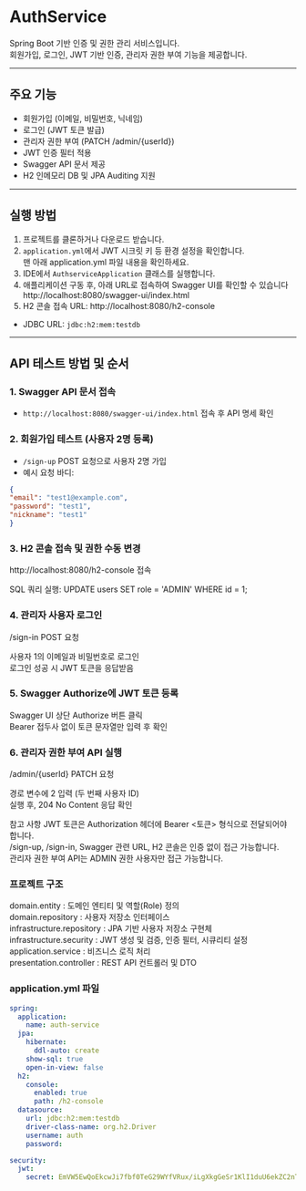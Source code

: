 # AuthService

Spring Boot 기반 인증 및 권한 관리 서비스입니다.  
회원가입, 로그인, JWT 기반 인증, 관리자 권한 부여 기능을 제공합니다.

---

## 주요 기능
- 회원가입 (이메일, 비밀번호, 닉네임)
- 로그인 (JWT 토큰 발급)
- 관리자 권한 부여 (PATCH /admin/{userId})
- JWT 인증 필터 적용
- Swagger API 문서 제공
- H2 인메모리 DB 및 JPA Auditing 지원

---

## 실행 방법

1. 프로젝트를 클론하거나 다운로드 받습니다.
2. `application.yml`에서 JWT 시크릿 키 등 환경 설정을 확인합니다.</br>
   맨 아래 application.yml 파일 내용을 확인하세요.
3. IDE에서 `AuthserviceApplication` 클래스를 실행합니다.
4. 애플리케이션 구동 후, 아래 URL로 접속하여 Swagger UI를 확인할 수 있습니다</br>
   http://localhost:8080/swagger-ui/index.html
5. H2 콘솔 접속 URL: http://localhost:8080/h2-console
- JDBC URL: `jdbc:h2:mem:testdb`

---

## API 테스트 방법 및 순서

### 1. Swagger API 문서 접속
- `http://localhost:8080/swagger-ui/index.html` 접속 후 API 명세 확인

### 2. 회원가입 테스트 (사용자 2명 등록)
- `/sign-up` POST 요청으로 사용자 2명 가입
- 예시 요청 바디:
```json
{
"email": "test1@example.com",
"password": "test1",
"nickname": "test1"
} 
```
### 3. H2 콘솔 접속 및 권한 수동 변경
http://localhost:8080/h2-console 접속

SQL 쿼리 실행: UPDATE users SET role = 'ADMIN' WHERE id = 1;

### 4. 관리자 사용자 로그인
   /sign-in POST 요청

사용자 1의 이메일과 비밀번호로 로그인</br>
로그인 성공 시 JWT 토큰을 응답받음

### 5. Swagger Authorize에 JWT 토큰 등록
Swagger UI 상단 Authorize 버튼 클릭</br>
Bearer 접두사 없이 토큰 문자열만 입력 후 확인

### 6. 관리자 권한 부여 API 실행
/admin/{userId} PATCH 요청

경로 변수에 2 입력 (두 번째 사용자 ID)</br>
실행 후, 204 No Content 응답 확인</br>

참고 사항
JWT 토큰은 Authorization 헤더에 Bearer <토큰> 형식으로 전달되어야 합니다.</br>
/sign-up, /sign-in, Swagger 관련 URL, H2 콘솔은 인증 없이 접근 가능합니다.</br>
관리자 권한 부여 API는 ADMIN 권한 사용자만 접근 가능합니다.</br>

### 프로젝트 구조
domain.entity : 도메인 엔티티 및 역할(Role) 정의</br>
domain.repository : 사용자 저장소 인터페이스</br>
infrastructure.repository : JPA 기반 사용자 저장소 구현체</br>
infrastructure.security : JWT 생성 및 검증, 인증 필터, 시큐리티 설정</br>
application.service : 비즈니스 로직 처리</br>
presentation.controller : REST API 컨트롤러 및 DTO</br>

### application.yml 파일

```yaml
spring:
  application:
    name: auth-service
  jpa:
    hibernate:
      ddl-auto: create
    show-sql: true
    open-in-view: false
  h2:
    console:
      enabled: true
      path: /h2-console
  datasource:
    url: jdbc:h2:mem:testdb
    driver-class-name: org.h2.Driver
    username: auth
    password:

security:
  jwt:
    secret: EmVW5EwQoEkcwJi7fbf0TeG29WYfVRux/iLgXkgGeSr1KlI1duU6ekZC2nTcmcv7EWoiD280bOYUfu35DlcqMQ==
```

